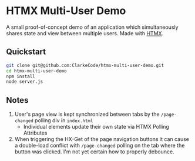 # HTMX Multi-User Demo

A small proof-of-concept demo of an application which simultaneously shares state and view between multiple users. Made with [HTMX](https://htmx.org).

## Quickstart

```bash
git clone git@github.com:ClarkeCode/htmx-multi-user-demo.git
cd htmx-multi-user-demo
npm install
node server.js
```

## Notes

1. User's page view is kept synchronized between tabs by the `/page-changed` polling div in `index.html`
	- Individual elements update their own state via HTMX Polling Attributes
2. When triggering the HX-Get of the page navigation buttons it can cause a double-load conflict with `/page-changed` polling on the tab where the button was clicked. I'm not yet certain how to properly debounce.